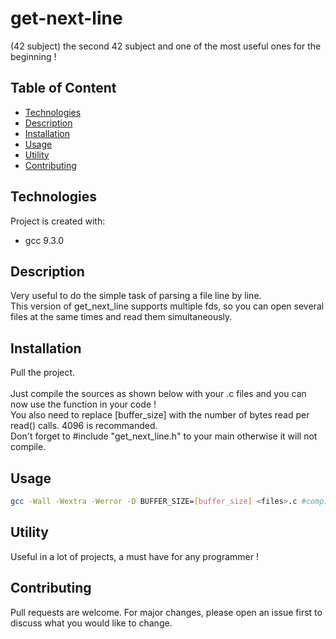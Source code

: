 # get-next-line
(42 subject) the second 42 subject and one of the most useful ones for the beginning !

## Table of Content

* [Technologies](#technologies)
* [Description](#description)
* [Installation](#installation)
* [Usage](#usage)
* [Utility](#utility)
* [Contributing](#contributing)

## Technologies

Project is created with:
* gcc 9.3.0

## Description

Very useful to do the simple task of parsing a file line by line.\
This version of get_next_line supports multiple fds, so you can open several files at the same times and read them simultaneously.

## Installation

Pull the project.\
\
Just compile the sources as shown below with your .c files and you can now use the function in your code !\
You also need to replace \[buffer_size\] with the number of bytes read per read() calls. 4096 is recommanded.\
Don't forget to #include "get_next_line.h" to your main otherwise it will not compile.

## Usage

````sh
gcc -Wall -Wextra -Werror -D BUFFER_SIZE=[buffer_size] <files>.c #compiles get-next-line srcs
````

## Utility

Useful in a lot of projects, a must have for any programmer !

## Contributing

Pull requests are welcome. For major changes, please open an issue first to discuss what you would like to change.